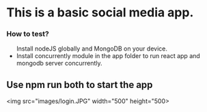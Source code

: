 <h1>This is a basic social media app.</h1>

<h3>How to test?</h3>
<ul style="list-style-type:disc;"
    <li>Install nodeJS globally and MongoDB on your device.</li>
    <li>Install concurrently module in the app folder to run react app and mongodb server concurrently.</li>
</ul>

<h2>Use npm run both to start the app</h2>

<img src="images/login.JPG" width="500" height="500>
